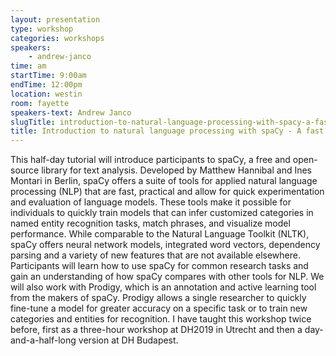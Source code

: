 ```yaml
---
layout: presentation
type: workshop
categories: workshops
speakers:
    - andrew-janco
time: am
startTime: 9:00am
endTime: 12:00pm
location: westin
room: fayette
speakers-text: Andrew Janco
slugTitle: introduction-to-natural-language-processing-with-spacy-a-fast-and-accessible-library-that-integrates-modern-machine-learning-technology
title: Introduction to natural language processing with spaCy - A fast and accessible library that integrates modern machine learning technology
---
```

This half-day tutorial will introduce participants to spaCy, a free and open-source library for text analysis. Developed by Matthew Hannibal and Ines Montari in Berlin, spaCy offers a suite of tools for applied natural language processing (NLP) that are fast, practical and allow for quick experimentation and evaluation of language models. These tools make it possible for individuals to quickly train models that can infer customized categories in named entity recognition tasks, match phrases, and visualize model performance. While comparable to the Natural Language Toolkit (NLTK), spaCy offers neural network models, integrated word vectors, dependency parsing and a variety of new features that are not available elsewhere. Participants will learn how to use spaCy for common research tasks and gain an understanding of how spaCy compares with other tools for NLP. We will also work with Prodigy, which is an annotation and active learning tool from the makers of spaCy. Prodigy allows a single researcher to quickly fine-tune a model for greater accuracy on a specific task or to train new categories and entities for recognition. I have taught this workshop twice before, first as a three-hour workshop at DH2019 in Utrecht and then a day-and-a-half-long version at DH Budapest.
